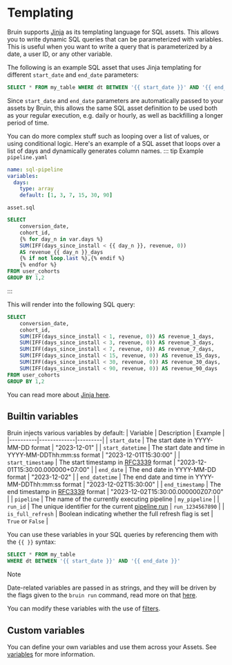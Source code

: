 # Templating

Bruin supports [Jinja](https://jinja.palletsprojects.com/en/3.1.x/) as its templating language for SQL assets. This allows you to write dynamic SQL queries that can be parameterized with variables. This is useful when you want to write a query that is parameterized by a date, a user ID, or any other variable.

The following is an example SQL asset that uses Jinja templating for different `start_date` and `end_date` parameters:

```sql
SELECT * FROM my_table WHERE dt BETWEEN '{{ start_date }}' AND '{{ end_date }}'
```

Since `start_date` and `end_date` parameters are automatically passed to your assets by Bruin, this allows the same SQL asset definition to be used both as your regular execution, e.g. daily or hourly, as well as backfilling a longer period of time.

You can do more complex stuff such as looping over a list of values, or using conditional logic. Here's an example of a SQL asset that loops over a list of days and dynamically generates column names.
::: tip Example
`pipeline.yaml`
```yaml 
name: sql-pipeline
variables:
  days:
    type: array
    default: [1, 3, 7, 15, 30, 90]
```

`asset.sql`
```sql 
SELECT
    conversion_date,
    cohort_id,
    {% for day_n in var.days %}
    SUM(IFF(days_since_install < {{ day_n }}, revenue, 0)) 
    AS revenue_{{ day_n }}_days
    {% if not loop.last %},{% endif %}
    {% endfor %}
FROM user_cohorts
GROUP BY 1,2
```
:::

This will render into the following SQL query:

```sql
SELECT
    conversion_date,
    cohort_id,
    SUM(IFF(days_since_install < 1, revenue, 0)) AS revenue_1_days,
    SUM(IFF(days_since_install < 3, revenue, 0)) AS revenue_3_days,
    SUM(IFF(days_since_install < 7, revenue, 0)) AS revenue_7_days,
    SUM(IFF(days_since_install < 15, revenue, 0)) AS revenue_15_days,
    SUM(IFF(days_since_install < 30, revenue, 0)) AS revenue_30_days,
    SUM(IFF(days_since_install < 90, revenue, 0)) AS revenue_90_days
FROM user_cohorts
GROUP BY 1,2
```
You can read more about [Jinja here](https://jinja.palletsprojects.com/en/3.1.x/).

## Builtin variables

Bruin injects various variables by default:
| Variable | Description | Example |
|----------|-------------|---------|
| `start_date` | The start date in YYYY-MM-DD format | "2023-12-01" |
| `start_datetime` | The start date and time in YYYY-MM-DDThh:mm:ss format | "2023-12-01T15:30:00" |
| `start_timestamp` | The start timestamp in [RFC3339](https://datatracker.ietf.org/doc/html/rfc3339) format | "2023-12-01T15:30:00.000000+07:00" |
| `end_date` | The end date in YYYY-MM-DD format | "2023-12-02" |
| `end_datetime` | The end date and time in YYYY-MM-DDThh:mm:ss format | "2023-12-02T15:30:00" |
| `end_timestamp` | The end timestamp in [RFC3339](https://datatracker.ietf.org/doc/html/rfc3339) format | "2023-12-02T15:30:00.000000Z07:00" |
| `pipeline` | The name of the currently executing pipeline | `my_pipeline` |
| `run_id` | The unique identifier for the current [pipeline run](../../getting-started/concepts.md#pipeline-run) | `run_1234567890` |
| `is_full_refresh` | Boolean indicating whether the full refresh flag is set | `True` or `False` |

You can use these variables in your SQL queries by referencing them with the `{{ }}` syntax:
```sql
SELECT * FROM my_table 
WHERE dt BETWEEN '{{ start_date }}' AND '{{ end_date }}'
```

> [!NOTE]
> Date-related variables are passed in as strings, and they will be driven by the flags given to the `bruin run` command, read more on that [here](../../commands/run.md).

You can modify these variables with the use of [filters](./filters.md).

## Custom variables
You can define your own variables and use them across your Assets. See [variables](/getting-started/pipeline-variables) for more information.